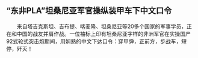 ## “东非PLA”坦桑尼亚军官操纵装甲车下中文口令
　　来自塔吉克斯坦、吉布提、喀麦隆、坦桑尼亚等20多个国家的军事学员，正在和中国的战友并肩作战。一位袖标上印有坦桑尼亚字样的非洲军官在实操国产92式轮式突击炮期间，用娴熟的中文下达口令：穿甲弹，正前方，步战车，短停，歼灭！

